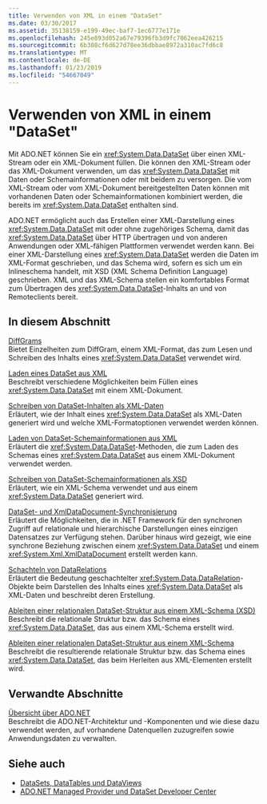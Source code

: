 ```yaml
---
title: Verwenden von XML in einem "DataSet"
ms.date: 03/30/2017
ms.assetid: 35138159-e199-49ec-baf7-1ec6777e171e
ms.openlocfilehash: 245e893d052a67e79396fb3d9fc7062eea426215
ms.sourcegitcommit: 6b308cf6d627d78ee36dbbae8972a310ac7fd6c8
ms.translationtype: MT
ms.contentlocale: de-DE
ms.lasthandoff: 01/23/2019
ms.locfileid: "54667049"
---
```

# <a name="using-xml-in-a-dataset"></a>Verwenden von XML in einem "DataSet"
Mit ADO.NET können Sie ein <xref:System.Data.DataSet> über einen XML-Stream oder ein XML-Dokument füllen. Die können den XML-Stream oder das XML-Dokument verwenden, um das <xref:System.Data.DataSet> mit Daten oder Schemainformationen oder mit beidem zu versorgen. Die vom XML-Stream oder vom XML-Dokument bereitgestellten Daten können mit vorhandenen Daten oder Schemainformationen kombiniert werden, die bereits im <xref:System.Data.DataSet> enthalten sind.  
  
 ADO.NET ermöglicht auch das Erstellen einer XML-Darstellung eines <xref:System.Data.DataSet> mit oder ohne zugehöriges Schema, damit das <xref:System.Data.DataSet> über HTTP übertragen und von anderen Anwendungen oder XML-fähigen Plattformen verwendet werden kann. Bei einer XML-Darstellung eines <xref:System.Data.DataSet> werden die Daten im XML-Format geschrieben, und das Schema wird, sofern es sich um ein Inlineschema handelt, mit XSD (XML Schema Definition Language) geschrieben. XML und das XML-Schema stellen ein komfortables Format zum Übertragen des <xref:System.Data.DataSet>-Inhalts an und von Remoteclients bereit.  
  
## <a name="in-this-section"></a>In diesem Abschnitt  
 [DiffGrams](../../../../../docs/framework/data/adonet/dataset-datatable-dataview/diffgrams.md)  
 Bietet Einzelheiten zum DiffGram, einem XML-Format, das zum Lesen und Schreiben des Inhalts eines <xref:System.Data.DataSet> verwendet wird.  
  
 [Laden eines DataSet aus XML](../../../../../docs/framework/data/adonet/dataset-datatable-dataview/loading-a-dataset-from-xml.md)  
 Beschreibt verschiedene Möglichkeiten beim Füllen eines <xref:System.Data.DataSet> mit einem XML-Dokument.  
  
 [Schreiben von DataSet-Inhalten als XML-Daten](../../../../../docs/framework/data/adonet/dataset-datatable-dataview/writing-dataset-contents-as-xml-data.md)  
 Erläutert, wie der Inhalt eines <xref:System.Data.DataSet> als XML-Daten generiert wird und welche XML-Formatoptionen verwendet werden können.  
  
 [Laden von DataSet-Schemainformationen aus XML](../../../../../docs/framework/data/adonet/dataset-datatable-dataview/loading-dataset-schema-information-from-xml.md)  
 Erläutert die <xref:System.Data.DataSet>-Methoden, die zum Laden des Schemas eines <xref:System.Data.DataSet> aus einem XML-Dokument verwendet werden.  
  
 [Schreiben von DataSet-Schemainformationen als XSD](../../../../../docs/framework/data/adonet/dataset-datatable-dataview/writing-dataset-schema-information-as-xsd.md)  
 Erläutert, wie ein XML-Schema verwendet und aus einem <xref:System.Data.DataSet> generiert wird.  
  
 [DataSet- und XmlDataDocument-Synchronisierung](../../../../../docs/framework/data/adonet/dataset-datatable-dataview/dataset-and-xmldatadocument-synchronization.md)  
 Erläutert die Möglichkeiten, die in .NET Framework für den synchronen Zugriff auf relationale und hierarchische Darstellungen eines einzigen Datensatzes zur Verfügung stehen. Darüber hinaus wird gezeigt, wie eine synchrone Beziehung zwischen einem <xref:System.Data.DataSet> und einem <xref:System.Xml.XmlDataDocument> erstellt werden kann.  
  
 [Schachteln von DataRelations](../../../../../docs/framework/data/adonet/dataset-datatable-dataview/nesting-datarelations.md)  
 Erläutert die Bedeutung geschachtelter <xref:System.Data.DataRelation>-Objekte beim Darstellen des Inhalts eines <xref:System.Data.DataSet> als XML-Daten und beschreibt deren Erstellung.  
  
 [Ableiten einer relationalen DataSet-Struktur aus einem XML-Schema (XSD)](../../../../../docs/framework/data/adonet/dataset-datatable-dataview/deriving-dataset-relational-structure-from-xml-schema-xsd.md)  
 Beschreibt die relationale Struktur bzw. das Schema eines <xref:System.Data.DataSet>, das aus einem XML-Schema erstellt wird.  
  
 [Ableiten einer relationalen DataSet-Struktur aus einem XML-Schema](../../../../../docs/framework/data/adonet/dataset-datatable-dataview/inferring-dataset-relational-structure-from-xml.md)  
 Beschreibt die resultierende relationale Struktur bzw. das Schema eines <xref:System.Data.DataSet>, das beim Herleiten aus XML-Elementen erstellt wird.  
  
## <a name="related-sections"></a>Verwandte Abschnitte  
 [Übersicht über ADO.NET](../../../../../docs/framework/data/adonet/ado-net-overview.md)  
 Beschreibt die ADO.NET-Architektur und -Komponenten und wie diese dazu verwendet werden, auf vorhandene Datenquellen zuzugreifen sowie Anwendungsdaten zu verwalten.  
  
## <a name="see-also"></a>Siehe auch
- [DataSets, DataTables und DataViews](../../../../../docs/framework/data/adonet/dataset-datatable-dataview/index.md)
- [ADO.NET Managed Provider und DataSet Developer Center](https://go.microsoft.com/fwlink/?LinkId=217917)
